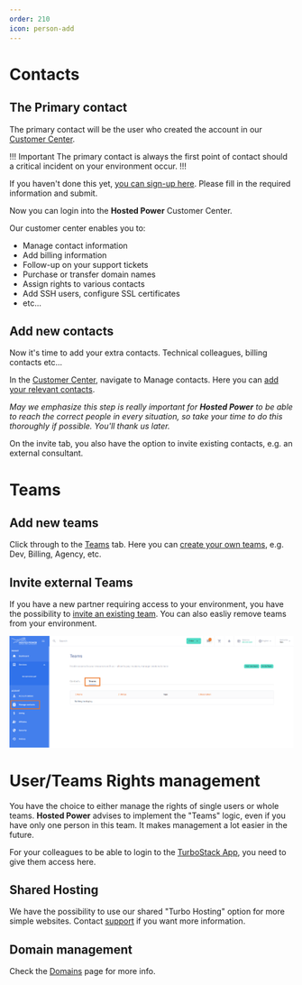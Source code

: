 ```yaml
---
order: 210
icon: person-add
---
```

# Contacts

## The Primary contact
The primary contact will be the user who created the account in our <a href="https://portal.hosted-power.com/" target="_blank">Customer Center</a>. 

!!! Important 
The primary contact is always the first point of contact should a critical incident on your environment occur.
!!!

If you haven't done this yet, <a href="https://portal.hosted-power.com/signup/" target="_blank">you can sign-up here</a>. Please fill in the required information and submit.

Now you can login into the **Hosted Power** Customer Center.

Our customer center enables you to:

* Manage contact information
* Add billing information
* Follow-up on your support tickets
* Purchase or transfer domain names
* Assign rights to various contacts
* Add SSH users, configure SSL certificates
* etc...

## Add new contacts
Now it's time to add your extra contacts. Technical colleagues, billing contacts etc...

In the <a href="https://portal.hosted-power.com/" target="_blank">Customer Center</a>, navigate to Manage contacts. Here you can <a href="https://portal.hosted-power.com/profiles/add/" target="_blank">add your relevant contacts</a>. 

_May we emphasize this step is really important for **Hosted Power** to be able to reach the correct people in every situation, so take your time to do this thoroughly if possible. You'll thank us later._

On the invite tab, you also have the option to invite existing contacts, e.g. an external consultant.

# Teams

## Add new teams
Click through to the <a href="https://portal.hosted-power.com/profiles/teams/" target="_blank">Teams</a> tab. Here you can <a href="https://portal.hosted-power.com/profiles/teams/" target="_blank">create your own teams</a>, e.g. Dev, Billing, Agency, etc.

## Invite external Teams

If you have a new partner requiring access to your environment, you have the possibility to <a href="https://portal.hosted-power.com/profiles/teams/invite" target="_blank">invite an existing team</a>. You can also easliy remove teams from your environment.

![CreateTeams](../img/turbostackapp/groups/ManageContacts.png)

# User/Teams Rights management 
You have the choice to either manage the rights of single users or whole teams. **Hosted Power** advises to implement the "Teams" logic, even if you have only one person in this team. It makes management a lot easier in the future.

For your colleagues to be able to login to the <a href="https://my.turbostack.app" target="_blank">TurboStack App</a>, you need to give them access here.


## Shared Hosting

We have the possibility to use our shared "Turbo Hosting" option for more simple websites. Contact [support](mailto:support@hosted-power.com) if you want more information.

## Domain management 

Check the [Domains](../customer-center/domains) page for more info.
